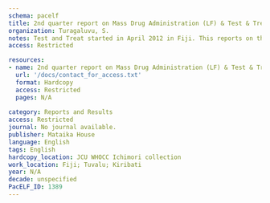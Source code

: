 ```yaml
---
schema: pacelf
title: 2nd quarter report on Mass Drug Administration (LF) & Test & Treat project
organization: Turagaluvu, S.
notes: Test and Treat started in April 2012 in Fiji. This reports on the Fiji project and also reviews Kirbati and Tuvalu
access: Restricted

resources:
- name: 2nd quarter report on Mass Drug Administration (LF) & Test & Treat project
  url: '/docs/contact_for_access.txt'
  format: Hardcopy
  access: Restricted
  pages: N/A
 
category: Reports and Results
access: Restricted
journal: No journal available.
publisher: Mataika House
language: English 
tags: English 
hardcopy_location: JCU WHOCC Ichimori collection
work_location: Fiji; Tuvalu; Kiribati
year: N/A
decade: unspecified
PacELF_ID: 1389
---
```

